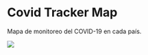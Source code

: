 # Covid Tracker Map
Mapa de monitoreo del COVID-19 en cada país.

![](https://i.imgur.com/6Vdl9Qg.png)


